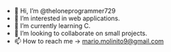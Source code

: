 - 👋 Hi, I’m @theloneprogrammer729
- 👀 I’m interested in web applications.
- 🌱 I’m currently learning C.
- 💞️ I’m looking to collaborate on small projects.
- 📫 How to reach me -> mario.molinito9@gmail.com

<!---
theloneprogrammer729/theloneprogrammer729 is a ✨ special ✨ repository because its `README.md` (this file) appears on your GitHub profile.
You can click the Preview link to take a look at your changes.
--->
